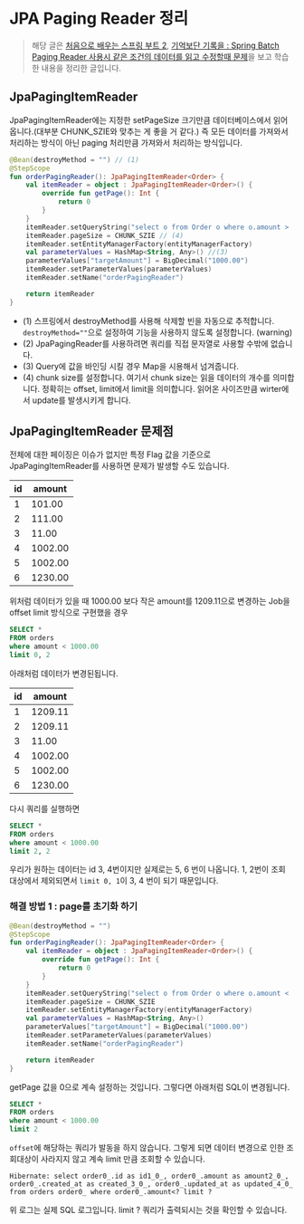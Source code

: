 # JPA Paging Reader 정리

> 해당 글은 [처음으로 배우는 스프링 부트 2](http://www.hanbit.co.kr/store/books/look.php?p_code=B4458049183), [기억보단 기록을 : Spring Batch Paging Reader 사용시 같은 조건의 데이터를 읽고 수정할때 문제](https://jojoldu.tistory.com/337)을 보고 학습한 내용을 정리한 글입니다.


## JpaPagingItemReader
JpaPagingItemReader에는 지정한 setPageSize 크기만큼 데이터베이스에서 읽어옵니다.(대부분 CHUNK_SZIE와 맞추는 게 좋을 거 같다.) 즉 모든 데이터를 가져와서 처리하는 방식이 아닌 paging 처리만큼 가져와서 처리하는 방식입니다.


```kotlin
@Bean(destroyMethod = "") // (1)
@StepScope
fun orderPagingReader(): JpaPagingItemReader<Order> {
    val itemReader = object : JpaPagingItemReader<Order>() {
        override fun getPage(): Int {
            return 0
        }
    }
    itemReader.setQueryString("select o from Order o where o.amount > :targetAmount") //(2)
    itemReader.pageSize = CHUNK_SZIE // (4)
    itemReader.setEntityManagerFactory(entityManagerFactory)
    val parameterValues = HashMap<String, Any>() //(3)
    parameterValues["targetAmount"] = BigDecimal("1000.00")
    itemReader.setParameterValues(parameterValues)
    itemReader.setName("orderPagingReader")

    return itemReader
}
```

* (1) 스프링에서 destroyMethod를 사용해 삭제할 빈을 자동으로 추적합니다. `destroyMethod=""`으로 설정하여 기능을 사용하지 않도록 설정합니다. (warning)
* (2) JpaPagingReader를 사용하려면 쿼리를 직접 문자열로 사용할 수밖에 없습니다.
* (3) Query에 값을 바인딩 시킬 경우 Map을 시용해서 넘겨줍니다.
* (4) chunk size를 설정합니다. 여기서 chunk size는 읽을 데이터의 개수를 의미합니다. 정확히는 offset, limit에서 limit을 의미합니다. 읽어온 사이즈만큼 wirter에서 update를 발생시키게 합니다.


## JpaPagingItemReader 문제점
전체에 대한 페이징은 이슈가 없지만 특정 Flag 값을 기준으로 JpaPagingItemReader를 사용하면 문제가 발생할 수도 있습니다.


id | amount
---|-------
1  | 101.00
2  | 111.00
3  | 11.00
4  | 1002.00
5  | 1002.00
6  | 1230.00


위처럼 데이터가 있을 때 1000.00 보다 작은 amount를 1209.11으로 변경하는 Job을 offset limit 방식으로 구현했을 경우

```sql
SELECT *
FROM orders
where amount < 1000.00
limit 0, 2
```
아래처럼 데이터가 변경된됩니다.

id | amount
---|-------
1  | 1209.11
2  | 1209.11
3  | 11.00
4  | 1002.00
5  | 1002.00
6  | 1230.00

다시 쿼리를 실행하면 
```sql
SELECT *
FROM orders
where amount < 1000.00
limit 2, 2
```

우리가 원하는 데이터는 id 3, 4번이지만 실제로는 5, 6 번이 나옵니다. 1, 2번이 조회 대상에서 제외되면서 `limit 0, 1`이 3, 4 번이 되기 때문입니다.

### 해결 방법 1 : page를 초기화 하기 

```kotlin
@Bean(destroyMethod = "")
@StepScope
fun orderPagingReader(): JpaPagingItemReader<Order> {
    val itemReader = object : JpaPagingItemReader<Order>() {
        override fun getPage(): Int {
            return 0
        }
    }
    itemReader.setQueryString("select o from Order o where o.amount < :targetAmount")
    itemReader.pageSize = CHUNK_SZIE
    itemReader.setEntityManagerFactory(entityManagerFactory)
    val parameterValues = HashMap<String, Any>()
    parameterValues["targetAmount"] = BigDecimal("1000.00")
    itemReader.setParameterValues(parameterValues)
    itemReader.setName("orderPagingReader")

    return itemReader
}
```
getPage 값을 0으로 계속 설정하는 것입니다. 그렇다면 아래처럼 SQL이 변경됩니다.


```sql
SELECT *
FROM orders
where amount < 1000.00
limit 2
```
`offset`에 해당하는 쿼리가 발동을 하지 않습니다. 그렇게 되면 데이터 변경으로 인한 조회대상이 사라지지 않고 계속 limit 만큼 조회할 수 있습니다.


```
Hibernate: select order0_.id as id1_0_, order0_.amount as amount2_0_, order0_.created_at as created_3_0_, order0_.updated_at as updated_4_0_ from orders order0_ where order0_.amount<? limit ?
```
위 로그는 실제 SQL 로그입니다. limit ? 쿼리가 출력되시는 것을 확인할 수 있습니다.